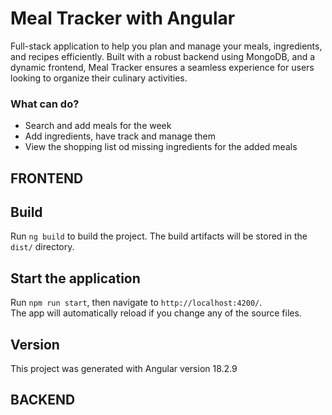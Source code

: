 # Meal Tracker with Angular
Full-stack application to help you plan and manage your meals, ingredients, and recipes efficiently. 
Built with a robust backend using MongoDB, and a dynamic frontend, Meal Tracker ensures a seamless experience for users looking to organize their culinary activities.

### What can do?
- Search and add meals for the week
- Add ingredients, have track and manage them
- View the shopping list od missing ingredients for the added meals

## FRONTEND
## Build
Run `ng build` to build the project. The build artifacts will be stored in the `dist/` directory.

## Start the application
Run `npm run start`, then navigate to `http://localhost:4200/`. <br>
The app will automatically reload if you change any of the source files.

## Version
This project was generated with Angular version 18.2.9

## BACKEND
